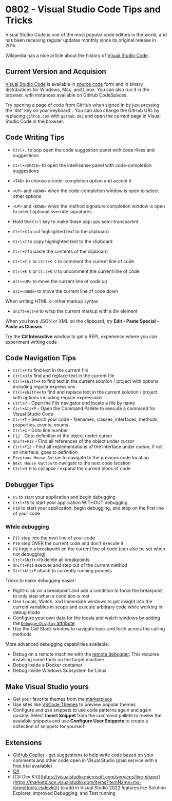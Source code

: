 # 0802 - Visual Studio Code Tips and Tricks

Visual Studio Code is one of the most popular code editors in the world, and has been receiving regular updates monthly since its original release in 2015.

Wikipedia has a nice article about the history of [Visual Studio Code](https://en.wikipedia.org/wiki/Visual_Studio_Code).

## Current Version and Acquision

[Visual Studio Code](https://code.visualstudio.com) is available in [source code](https://github.com/microsoft/vscode) form and in binary distributions for Windows, Mac, and Linux.  You can also run it in the browser, with instances available on GitHub CodeSpaces.  

Try opening a page of code from GitHub when signed in by just pressing the 'dot' key on your keyboard `.`  You can also change the GitHub URL by replacing `github.com` with `github.dev` and open the current page in Visual Studio Code in the browser.

## Code Writing Tips

- `Ctrl+.` to pop open the code suggestion panel with code-fixes and suggestions
- `Ctrl+<SPACE>` to open the intellisense panel with code-completion suggestions
- `<TAB>` to choose a code-completion option and accept it
- `<UP>` and `<DOWN>` when the code-completion window is open to select other options
- `<UP>` and `<DOWN>` when the method signature completion window is open to select optional override signatures
- Hold the `Ctrl` key to make these pop-ups semi-transparent 

- `Ctrl+X` to cut highlighted text to the clipboard
- `Ctrl+C` to copy highlighted text to the clipboard
- `Ctrl+V` to paste the contents of the clipboard
- `Ctrl+E C` or `Ctrl+K C` to comment the current line of code
- `Ctrl+E U` or `Ctrl+K U` to uncomment the current line of code

- `Alt+<UP>` to move the current line of code up
- `Alt+<DOWN>` to move the current line of code down

When writing HTML or other markup syntax

- `Shift+Alt+W` to wrap the current markup with a div element

When you have JSON or XML on the clipboard, try **Edit - Paste Special - Paste as Classes**

Try the **C# Interactive** window to get a REPL experience where you can experiment writing code

## Code Navigation Tips

- `Ctrl+F` to find text in the current file
- `Ctrl+H` to find and replace text in the current file
- `Ctrl+Shift+F` to find text in the current solution / project with options including regular expressions
- `Ctrl+Shift+H` to find and replace text in the current solution / project with options including regular expressions
- `Ctrl+P` - Open the File navigator and locate a file by name
- `Ctrl+Alt+P` - Open the Command Pallete to execute a command for Visual Studio Code
- `Ctrl+T` - Search your code - filenames, classes, interfaces, methods, properties, events, enums
- `Ctrl+G` - Goto line number
- `F12` - Goto definition of the object under cursor
- `Shift+F12` - Find all references of the object under cursor
- `Ctrl+F12` - Find all implementations of the interface under cursor, if not an interface, goes to definition
- `Previous Mouse Button` to navigate to the previous code location
- `Next Mouse Button` to navigate to the next code location
- `Ctrl+M M` to collapse / expand the current block of code

## Debugger Tips

- `F5` to start your application and begin debugging
- `Ctrl+F5` to start your application WITHOUT debugging
- `F10` to start your application, begin debugging, and stop on the first line of your code

### While debugging

- `F11` step into the next line of your code
- `F10` step OVER the current code and don't execute it
- `F9` toggle a breakpoint on the current line of code (can also be set when not debugging)
- `Ctrl+Shift+F9` delete all breakpoints
- `Shift+F11` execute and step out of the current method
- `Strl+Alt+P` attach to currently running process

Tricks to make debugging easier:

- Right-click on a breakpoint and add a condition to force the breakpoint to only stop when a condition is met
- Use Locals, Watch, and Immediate windows to get insight into the current variables in scope and execute arbitrary code while working in debug mode
- Configure your own data for the locals and watch windows by adding the [`DebuggerDisplay` attribute](https://learn.microsoft.com/visualstudio/debugger/using-the-debuggerdisplay-attribute)
- Use the Call Stack window to navigate back and forth across the calling methods

More advanced debugging capabilities available:

- Debug on a remote machine with the [remote debugger](https://learn.microsoft.com/visualstudio/debugger/remote-debugging).  This requires installing some tools on the target machine
- Debug inside a Docker container
- Debug inside Windows Subsystem for Linux

## Make Visual Studio yours

- Get your favorite themes from the [marketplace](https://marketplace.visualstudio.com/search?target=VSCode&category=Themes&sortBy=Installs)
- Use sites like [VSCode Themes](https://vscodethemes.com/) to preview popular themes
- Configure and use snippets to use code patterns again and again quickly.  Select **Insert Snippet** from the command pallete to review the avaialble snippets and use **Configure User Snippets** to create a collection of snippets for yourself

## Extensions

- [GitHub Copilot](https://marketplace.visualstudio.com/items?itemName=GitHub.copilot) - get suggestions to help write code based on your comments and other code open in Visual Studio (paid service with a free trial available)
- [C#](https://marketplace.visualstudio.com/items?itemName=ms-dotnettools.csharp)
- [C# Dev Kit][(https://visualstudio.microsoft.com/services/live-share/](https://marketplace.visualstudio.com/items?itemName=ms-dotnettools.csdevkit)) to add in Visual Studio 2022 features like Solution Explorer, improved Debugging, and Test running
